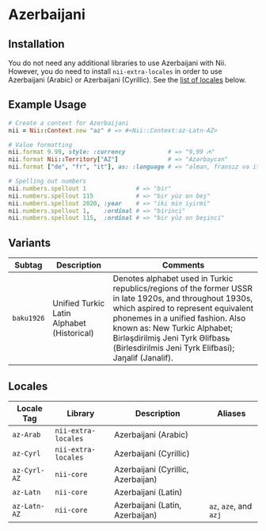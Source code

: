 <!-- This file has been generated. Source: languages/_template.md.erb -->

# Azerbaijani

## Installation

You do not need any additional libraries to use Azerbaijani with Nii.
However, you do need to install `nii-extra-locales` in order to use Azerbaijani (Arabic) or Azerbaijani (Cyrillic).
See the [list of locales](#locales) below.

## Example Usage

``` ruby
# Create a context for Azerbaijani
nii = Nii::Context.new "az" # => #<Nii::Context:az-Latn-AZ>

# Value formatting
nii.format 9.99, style: :currency            # => "9,99 ₼"
nii.format Nii::Territory["AZ"]              # => "Azərbaycan"
nii.format ["de", "fr", "it"], as: :language # => "alman, fransız və italyan"

# Spelling out numbers
nii.numbers.spellout 1              # => "bir"
nii.numbers.spellout 115            # => "bir yüz on beş"
nii.numbers.spellout 2020, :year    # => "iki min iyirmi"
nii.numbers.spellout 1,    :ordinal # => "birinci"
nii.numbers.spellout 115,  :ordinal # => "bir yüz on beşinci"
```

## Variants

<table>
  <thead>
    <tr>
      <th>Subtag</th>
      <th>Description</th>
      <th>Comments</th>
    </tr>
  </thead>
  <tbody>
    <tr>
      <td><code>baku1926</code></td>
      <td>Unified Turkic Latin Alphabet (Historical)</td>
      <td>Denotes alphabet used in Turkic republics/regions of the former USSR in late 1920s, and throughout 1930s, which aspired to represent equivalent phonemes in a unified fashion. Also known as: New Turkic Alphabet; Birlәşdirilmiş Jeni Tyrk Әlifbasь (Birlesdirilmis Jeni Tyrk Elifbasi); Jaŋalif (Janalif).</td>
    </tr>
  </tbody>
</table>

## Locales

<table>
  <thead>
    <tr>
      <th>Locale Tag</th>
      <th>Library</th>
      <th>Description</th>
      <th>Aliases</th>
    </tr>
  </thead>
  <tbody>
    <tr>
      <td><code>az-Arab</code></td>
      <td><code>nii-extra-locales</code></td>
      <td>Azerbaijani (Arabic)</td>
      <td></td>
    </tr>
    <tr>
      <td><code>az-Cyrl</code></td>
      <td><code>nii-extra-locales</code></td>
      <td>Azerbaijani (Cyrillic)</td>
      <td></td>
    </tr>
    <tr>
      <td><code>az-Cyrl-AZ</code></td>
      <td><code>nii-core</code></td>
      <td>Azerbaijani (Cyrillic, Azerbaijan)</td>
      <td></td>
    </tr>
    <tr>
      <td><code>az-Latn</code></td>
      <td><code>nii-core</code></td>
      <td>Azerbaijani (Latin)</td>
      <td></td>
    </tr>
    <tr>
      <td><code>az-Latn-AZ</code></td>
      <td><code>nii-core</code></td>
      <td>Azerbaijani (Latin, Azerbaijan)</td>
      <td><code>az</code>, <code>aze</code>, and <code>azj</code></td>
    </tr>
  </tbody>
</table>

